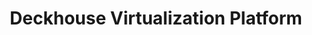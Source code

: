 ---
title: "Deckhouse Virtualization Platform"
permalink: en/virtualization-platform/documentation/user/configuration-module.html
---